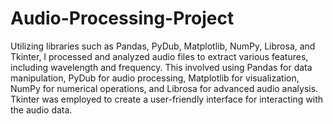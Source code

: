 # Audio-Processing-Project
Utilizing libraries such as Pandas, PyDub, Matplotlib, NumPy, Librosa, and Tkinter, I processed and analyzed audio files to extract various features, including wavelength and frequency. This involved using Pandas for data manipulation, PyDub for audio processing, Matplotlib for visualization, NumPy for numerical operations, and Librosa for advanced audio analysis. Tkinter was employed to create a user-friendly interface for interacting with the audio data.
